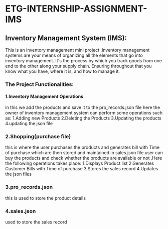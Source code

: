 # ETG-INTERNSHIP-ASSIGNMENT-IMS

## Inventory Management System (IMS):

This is an inventory management mini project .Inventory management systems are your means of organizing all the elements that go into inventory management. It's the process by which you track goods from one end to the other along your supply chain. Ensuring throughout that you know what you have, where it is, and how to manage it.

### The Project Functionalities:

#### 1.Inventory Management Operations
in this we add the products and save it to the pro_records.json file
here the owner of inventory management system can perform some operations such as:
  1.Adding new Products
  2.Deleting the Products
  3.Updating the products
  4.updating the json file
  
### 2.Shopping(purchase file)
this is where the user purchases the products and generates bill with Time of purchase which are then stored and maintained in sales.json file.user can buy the products and check whether the products are available or not .Here the following operations takes place:
   1.Displays Product list
   2.Generates Customer Bills with Time of purchase
   3.Stores the sales record
   4.Updates the json files 
   
 ### 3.pro_records.json
 this is used to store the product details
 
 ### 4.sales.json
 used to store the sales record 
